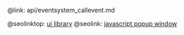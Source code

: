 @link: api/eventsystem_callevent.md

@seolinktop: [ui library](https://webix.com)
@seolink: [javascript popup window](https://webix.com/widget/popup/)